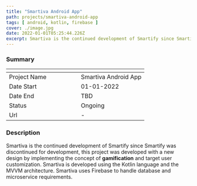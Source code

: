 ```yaml
---
title: "Smartiva Android App"
path: projects/smartiva-android-app
tags: [ android, kotlin, firebase ]
cover: ./image.jpg
date: 2022-01-01T05:25:44.226Z
excerpt: Smartiva is the continued development of Smartify since Smartify was discontinued for development, this project was developed with a new design by implementing the concept of gamification and target user customization. Smartiva is developed using the Kotlin language and the MVVM architecture. Smartiva uses Firebase to handle database and microservice requirements.
---
```


### Summary
| <div style="width:180px"></div>                       |                           |
| --- | --- |
| Project Name          | Smartiva Android App|
| Date Start            | 01-01-2022|
| Date End              | TBD|
| Status                | Ongoing|
| Url                   | -|
### Description
Smartiva is the continued development of Smartify since Smartify was discontinued for development, this project was developed with a new design by implementing the concept of **gamification** and target user customization. Smartiva is developed using the Kotlin language and the MVVM architecture. Smartiva uses Firebase to handle database and microservice requirements.
